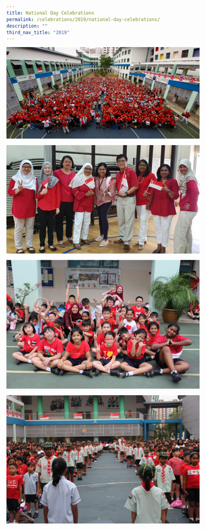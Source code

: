 ```yaml
---
title: National Day Celebrations
permalink: /celebrations/2019/national-day-celebrations/
description: ""
third_nav_title: "2019"
---
```

![National Day Celebrations](/images/Celebrations/2019/NDP/ndc2019-1.jpg)

![National Day Celebrations](/images/Celebrations/2019/NDP/ndc2019-2.jpg)

![National Day Celebrations](/images/Celebrations/2019/NDP/ndc2019-3.jpg)

![National Day Celebrations](/images/Celebrations/2019/NDP/ndc2019-4.jpg)